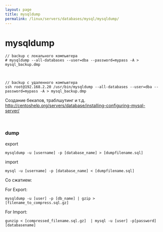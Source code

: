 ```yaml
---
layout: page
title: mysqldump
permalink: /linux/servers/databases/mysql/mysqldump/
---
```


# mysqldump

    // backup с локального компьютера
    # mysqldump --all-databases --user=dba --password=mypass -A > mysql_backup.dmp

<br/>

    // backup с удаленного компьютера
    ssh root@192.168.2.20 /usr/bin/mysqldump --all-databases --user=dba --password=mypass -A > mysql_backup.dmp



Создание бекапов, траблшутинг и т.д.  
http://centoshelp.org/servers/database/installing-configuring-mysql-server/



<br/>

### dump

export

    mysqldump -u [username] -p [database_name] > [dumpfilename.sql]

import

    mysql -u [username] -p [database_name] < [dumpfilename.sql]


Со сжатием:


For Export:

    mysqldump -u [user] -p [db_name] | gzip > [filename_to_compress.sql.gz]

For Import:

    gunzip < [compressed_filename.sql.gz]  | mysql -u [user] -p[password] [databasename]

